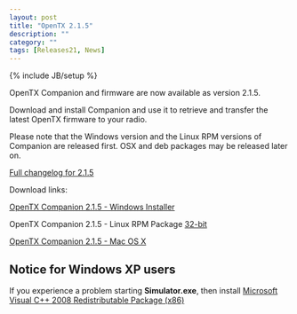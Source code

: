 ```yaml
---
layout: post
title: "OpenTX 2.1.5"
description: ""
category: ""
tags: [Releases21, News]
---
```

{% include JB/setup %}

OpenTX Companion and firmware are now available as version 2.1.5.

Download and install Companion and use it to retrieve and transfer the latest OpenTX firmware to your radio.

Please note that the Windows version and the Linux RPM versions of Companion are released first. OSX and deb packages may be released later on.

[Full changelog for 2.1.5](https://github.com/opentx/opentx/releases/tag/2.1.5)

Download links:

[OpenTX Companion 2.1.5 - Windows Installer](http://downloads-21.open-tx.org/companion/companion-windows-2.1.5.exe)

OpenTX Companion 2.1.5 - Linux RPM Package [32-bit](http://downloads-21.open-tx.org/companion/companion21-2.1.5-i686.rpm)

[OpenTX Companion 2.1.5 - Mac OS X](http://downloads-21.open-tx.org/companion/companion-macosx-2.1.5.dmg) 


## Notice for Windows XP users
If you experience a problem starting **Simulator.exe**, then install [Microsoft Visual C++ 2008 Redistributable Package (x86)](http://www.microsoft.com/en-us/download/details.aspx?id=29)
